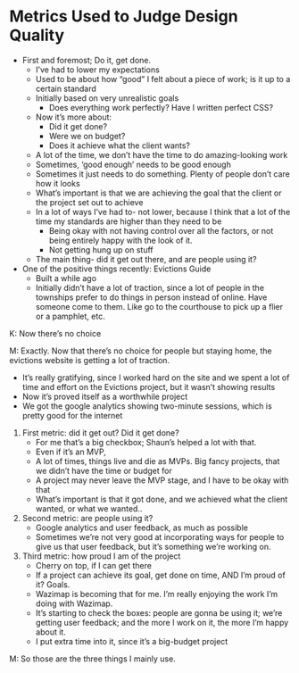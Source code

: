 # Metrics Used to Judge Design Quality



* First and foremost; Do it, get done. 
  * I’ve had to lower my expectations 
  * Used to be about how “good” I felt about a piece of work; is it up to a certain standard
  * Initially based on very unrealistic goals
    * Does everything work perfectly? Have I written perfect CSS? 
  * Now it’s more about:
    * Did it get done? 
    * Were we on budget? 
    * Does it achieve what the client wants? 
  * A lot of the time, we don’t have the time to do amazing-looking work
  * Sometimes, ‘good enough’ needs to be good enough
  * Sometimes it just needs to do something. Plenty of people don’t care how it looks
  * What’s important is that we are achieving the goal that the client or the project set out to achieve
  * In a lot of ways I’ve had to- not lower, because I think that a lot of the time my standards are higher than they need to be
    * Being okay with not having control over all the factors, or not being entirely happy with the look of it. 
    * Not getting hung up on stuff
  * The main thing- did it get out there, and are people using it? 
* One of the positive things recently: Evictions Guide
  * Built a while ago 
  * Initially didn’t have a lot of traction, since a lot of people in the townships prefer to do things in person instead of online. Have someone come to them. Like go to the courthouse to pick up a flier or a pamphlet, etc. 

K: Now there’s no choice

M: Exactly. Now that there’s no choice for people but staying home, the evictions website is getting a lot of traction. 

* It’s really gratifying, since I worked hard on the site and we spent a lot of time and effort on the Evictions project, but it wasn’t showing results
* Now it’s proved itself as a worthwhile project
* We got the google analytics showing two-minute sessions, which is pretty good for the internet

1. First metric: did it get out? Did it get done? 
   * For me that’s a big checkbox; Shaun’s helped a lot with that. 
   * Even if it’s an MVP, 
   * A lot of times, things live and die as MVPs. Big fancy projects, that we didn’t have the time or budget for
   * A project may never leave the MVP stage, and I have to be okay with that
   * What’s important is that it got done, and we achieved what the client wanted, or what we wanted.. 
2. Second metric: are people using it? 
   * Google analytics and user feedback, as much as possible
   * Sometimes we’re not very good at incorporating ways for people to give us that user feedback, but it’s something we’re working on. 
3. Third metric: how proud I am of the project
   * Cherry on top, if I can get there
   * If a project can achieve its goal, get done on time, AND I’m proud of it? Goals. 
   * Wazimap is becoming that for me. I’m really enjoying the work I’m doing with Wazimap. 
   * It’s starting to check the boxes: people are gonna be using it; we’re getting user feedback; and the more I work on it, the more I’m happy about it. 
   * I put extra time into it, since it’s a big-budget project

M: So those are the three things I mainly use.   


